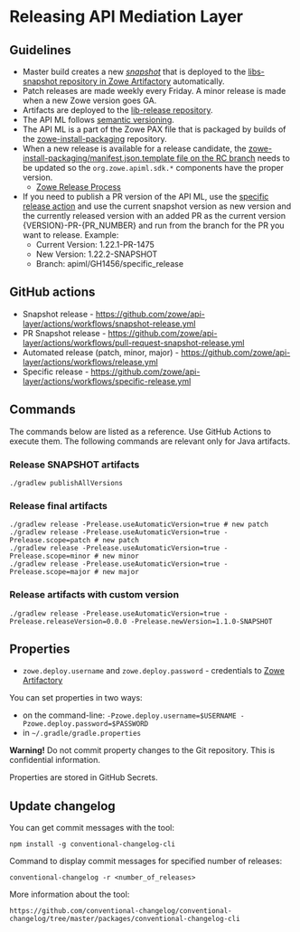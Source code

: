 # Releasing API Mediation Layer

## Guidelines

- Master build creates a new [_snapshot_](https://stackoverflow.com/questions/5901378/what-exactly-is-a-maven-snapshot-and-why-do-we-need-it) that is deployed to the [libs-snapshot repository in Zowe Artifactory](https://zowe.jfrog.io/zowe/libs-snapshot/org/zowe/apiml/sdk/ ) automatically.
- Patch releases are made weekly every Friday. A minor release is made when a new Zowe version goes GA.
- Artifacts are deployed to the [lib-release repository](https://zowe.jfrog.io/zowe/libs-release/org/zowe/apiml/sdk/).
- The API ML follows [semantic versioning](https://semver.org/).
- The API ML is a part of the Zowe PAX file that is packaged by builds of the [zowe-install-packaging](https://github.com/zowe/zowe-install-packaging/) repository.
- When a new release is available for a release candidate, the [zowe-install-packaging/manifest.json.template file on the RC branch](https://github.com/zowe/zowe-install-packaging/blob/rc/manifest.json.template) needs to be updated so the `org.zowe.apiml.sdk.*` components have the proper version.
  - [Zowe Release Process](https://github.com/zowe/community/blob/master/Technical-Steering-Committee/release.md)
- If you need to publish a PR version of the API ML, use the [specific release action](https://github.com/zowe/api-layer/actions/workflows/specific-release.yml) and use the current snapshot version as new version and the currently released version with an added PR as the current version {VERSION}-PR-{PR_NUMBER} and run from the branch for the PR you want to release. Example:
  - Current Version: 1.22.1-PR-1475
  - New Version: 1.22.2-SNAPSHOT
  - Branch: apiml/GH1456/specific_release
  
## GitHub actions

- Snapshot release - https://github.com/zowe/api-layer/actions/workflows/snapshot-release.yml
- PR Snapshot release - https://github.com/zowe/api-layer/actions/workflows/pull-request-snapshot-release.yml
- Automated release (patch, minor, major) - https://github.com/zowe/api-layer/actions/workflows/release.yml
- Specific release - https://github.com/zowe/api-layer/actions/workflows/specific-release.yml

## Commands

The commands below are listed as a reference. Use GitHub Actions to execute them. The following commands are relevant only for Java artifacts. 

### Release SNAPSHOT artifacts

```shell
./gradlew publishAllVersions
```

### Release final artifacts

```shell
./gradlew release -Prelease.useAutomaticVersion=true # new patch
./gradlew release -Prelease.useAutomaticVersion=true -Prelease.scope=patch # new patch
./gradlew release -Prelease.useAutomaticVersion=true -Prelease.scope=minor # new minor
./gradlew release -Prelease.useAutomaticVersion=true -Prelease.scope=major # new major
```

### Release artifacts with custom version

```shell
./gradlew release -Prelease.useAutomaticVersion=true -Prelease.releaseVersion=0.0.0 -Prelease.newVersion=1.1.0-SNAPSHOT
```

## Properties

- `zowe.deploy.username` and `zowe.deploy.password` - credentials to [Zowe Artifactory](https://zowe.jfrog.io/)

You can set properties in two ways:

- on the command-line: `-Pzowe.deploy.username=$USERNAME -Pzowe.deploy.password=$PASSWORD`
- in `~/.gradle/gradle.properties`

**Warning!** Do not commit property changes to the Git repository. This is confidential information.

Properties are stored in GitHub Secrets.

## Update changelog

You can get commit messages with the tool:

`npm install -g conventional-changelog-cli`

Command to display commit messages for specified number of releases:

`conventional-changelog -r <number_of_releases>`

More information about the tool:

`https://github.com/conventional-changelog/conventional-changelog/tree/master/packages/conventional-changelog-cli`
